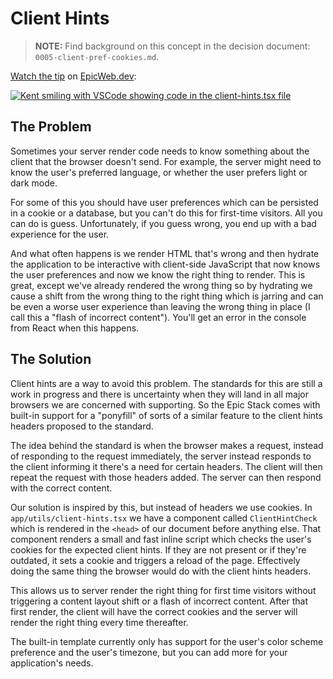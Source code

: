 # Client Hints

> **NOTE:** Find background on this concept in the decision document:
> `0005-client-pref-cookies.md`.

[Watch the tip](https://www.epicweb.dev/tips/use-client-hints-to-eliminate-content-layout-shift)
on [EpicWeb.dev](https://www.epicweb.dev):

[![Kent smiling with VSCode showing code in the client-hints.tsx file](https://github.com/epicweb-dev/epic-stack/assets/1500684/ede18d0a-c117-4c65-9f1e-a87f262e4ce1)](https://www.epicweb.dev/tips/use-client-hints-to-eliminate-content-layout-shift)

## The Problem

Sometimes your server render code needs to know something about the client that
the browser doesn't send. For example, the server might need to know the user's
preferred language, or whether the user prefers light or dark mode.

For some of this you should have user preferences which can be persisted in a
cookie or a database, but you can't do this for first-time visitors. All you can
do is guess. Unfortunately, if you guess wrong, you end up with a bad experience
for the user.

And what often happens is we render HTML that's wrong and then hydrate the
application to be interactive with client-side JavaScript that now knows the
user preferences and now we know the right thing to render. This is great,
except we've already rendered the wrong thing so by hydrating we cause a shift
from the wrong thing to the right thing which is jarring and can be even a worse
user experience than leaving the wrong thing in place (I call this a "flash of
incorrect content"). You'll get an error in the console from React when this
happens.

## The Solution

Client hints are a way to avoid this problem. The standards for this are still a
work in progress and there is uncertainty when they will land in all major
browsers we are concerned with supporting. So the Epic Stack comes with built-in
support for a "ponyfill" of sorts of a similar feature to the client hints
headers proposed to the standard.

The idea behind the standard is when the browser makes a request, instead of
responding to the request immediately, the server instead responds to the client
informing it there's a need for certain headers. The client will then repeat the
request with those headers added. The server can then respond with the correct
content.

Our solution is inspired by this, but instead of headers we use cookies. In
`app/utils/client-hints.tsx` we have a component called `ClientHintCheck` which
is rendered in the `<head>` of our document before anything else. That component
renders a small and fast inline script which checks the user's cookies for the
expected client hints. If they are not present or if they're outdated, it sets a
cookie and triggers a reload of the page. Effectively doing the same thing the
browser would do with the client hints headers.

This allows us to server render the right thing for first time visitors without
triggering a content layout shift or a flash of incorrect content. After that
first render, the client will have the correct cookies and the server will
render the right thing every time thereafter.

The built-in template currently only has support for the user's color scheme
preference and the user's timezone, but you can add more for your application's
needs.
